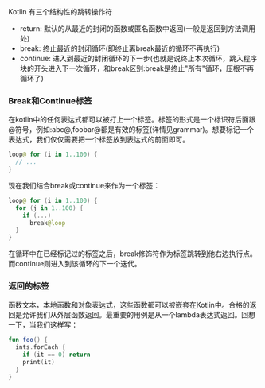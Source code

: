 Kotlin 有三个结构性的跳转操作符
- return: 默认的从最近的封闭的函数或匿名函数中返回(一般是返回到方法调用处)
- break: 终止最近的封闭循环(即终止离break最近的循环不再执行)
- continue: 进入到最近的封闭循环的下一步(也就是说终止本次循环，跳入程序块的开头进入下一次循环，和break区别:break是终止"所有"循环，压根不再循环了)

###  Break和Continue标签

在kotlin中的任何表达式都可以被打上一个标签。标签的形式是一个标识符后面跟@符号，例如:abc@,foobar@都是有效的标签(详情见grammar)。想要标记一个表达式，我们仅仅需要把一个标签放到表达式的前面即可。
```Kotlin
loop@ for (i in 1..100) {
  // ...
}
```

现在我们结合break或continue来作为一个标签：
```Kotlin
loop@ for (i in 1..100) {
  for (j in 1..100) {
    if (...)
      break@loop
  }
}
```

在循环中在已经标记过的标签之后，break修饰符作为标签跳转到他右边执行点。而continue则进入到该循环的下一个迭代。

### 返回的标签
函数文本，本地函数和对象表达式，这些函数都可以被嵌套在Kotlin中。合格的返回是允许我们从外层函数返回。最重要的用例是从一个lambda表达式返回。回想一下，当我们这样写：
```Kotlin
fun foo() {
  ints.forEach {
    if (it == 0) return
    print(it)
  }
}
```